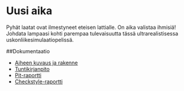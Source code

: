 # Uusi aika
Pyhät laatat ovat ilmestyneet eteisen lattialle. On aika valistaa ihmisiä!
Johdata lampaasi kohti parempaa tulevaisuutta tässä ultrarealistisessa uskonliikesimulaatiopelissä.

##Dokumentaatio
- [Aiheen kuvaus ja rakenne](dokumentaatio/aiheenKuvausJaRakenne.md)
- [Tuntikirjanpito](dokumentaatio/tuntikirjanpito.md)
- [Pit-raportti](https://htmlpreview.github.io/?https://github.com/iah1016/Uusi-aika/blob/master/dokumentaatio/pit-raportti/201609301253/index.html)
- [Checkstyle-raportti](https://htmlpreview.github.io/?https://github.com/iah1016/Uusi-aika/blob/master/dokumentaatio/checkstyle-raportti/checkstyle.html)

